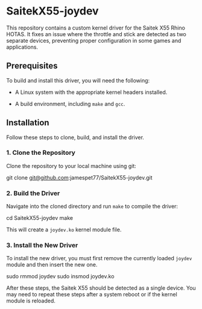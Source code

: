 # SaitekX55-joydev

This repository contains a custom kernel driver for the Saitek X55 Rhino HOTAS. It fixes an issue where the throttle and stick are detected as two separate devices, preventing proper configuration in some games and applications.

## Prerequisites

To build and install this driver, you will need the following:

* A Linux system with the appropriate kernel headers installed.

* A build environment, including `make` and `gcc`.

## Installation

Follow these steps to clone, build, and install the driver.

### 1. Clone the Repository

Clone the repository to your local machine using git:

git clone git@github.com:jamespet77/SaitekX55-joydev.git

### 2. Build the Driver

Navigate into the cloned directory and run `make` to compile the driver:

cd SaitekX55-joydev
make

This will create a `joydev.ko` kernel module file.

### 3. Install the New Driver

To install the new driver, you must first remove the currently loaded `joydev` module and then insert the new one.

sudo rmmod joydev
sudo insmod joydev.ko

After these steps, the Saitek X55 should be detected as a single device. You may need to repeat these steps after a system reboot or if the kernel module is reloaded.
